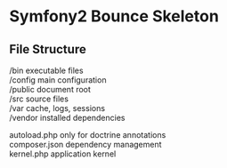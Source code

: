 Symfony2 Bounce Skeleton
========================

File Structure
--------------

/bin        executable files  
/config     main configuration  
/public     document root  
/src        source files  
/var        cache, logs, sessions  
/vendor     installed dependencies  

autoload.php    only for doctrine annotations  
composer.json   dependency management  
kernel.php      application kernel  